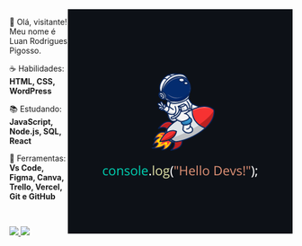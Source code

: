 <!--<img src="https://raw.githubusercontent.com/MicaelliMedeiros/micaellimedeiros/master/image/computer-illustration.png" min-width="400px" max-width="400px" width="400px" align="right" alt="compute">

<img src="pc.svg" min-width="300px" max-width="300px" width="300px" align="right" alt="Computador">-->

<img src="img-readme.png" min-width="400px" max-width="400px" width="400px" align="right" alt="logo iuricode">

<p align="left"> 
  🖖 Olá, visitante! Meu nome é Luan Rodrigues Pigosso.
</p>

<p align="left">
  ☕ Habilidades: <strong>HTML, CSS, WordPress</strong>
</p>

<p align="left">
  📚 Estudando: <strong>JavaScript, Node.js, SQL, React</strong>
</p>

<p align="left">
  💼 Ferramentas: <strong>Vs Code, Figma, Canva, Trello, Vercel, Git e GitHub</strong>
</p>

</br>

<p align="left">
  <a href="https://www.linkedin.com/in/luanpigosso" alt="Linkedin">
    <img src="https://img.shields.io/badge/-Luan%20Pigosso-5433CC?style=flat-square&logo=Linkedin&logoColor=white&link=https://www.linkedin.com/in/luanpigosso" />
  </a>

  <a href="https://discord.gg/8zwDhbtX" alt="Discord">
    <img src="https://img.shields.io/badge/-Luan%20Pigosso-5433CC?style=flat-square&logo=Discord&logoColor=white&link=https://discord.gg/8zwDhbtX" />
  </a>
</p>
